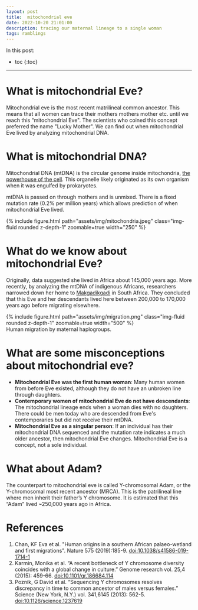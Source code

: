 ```yaml
---
layout: post
title:  mitochondrial eve
date: 2022-10-20 21:01:00
description: tracing our maternal lineage to a single woman
tags: ramblings
---
```


In this post:
* toc
{:toc}
  
***

# What is mitochondrial Eve?
Mitochondrial eve is the most recent matrilineal common ancestor. This means that all women can trace their mothers mothers mother etc. until we reach this “mitochondrial Eve". The scientists who coined this concept preferred the name "Lucky Mother". We can find out when mitochondrial Eve lived by analyzing mitochondrial DNA.

# What is mitochondrial DNA?
Mitochondrial DNA (mtDNA) is the circular genome inside mitochondria, [the powerhouse of the cell](https://knowyourmeme.com/memes/mitochondria-is-the-powerhouse-of-the-cell). This organelle likely originated as its own organism when it was engulfed by prokaryotes. 

mtDNA is passed on through mothers and is unmixed. There is a fixed mutation rate (0.2% per million years) which allows prediction of when mitochondrial Eve lived.

<div class="text-center">
    {% include figure.html path="assets/img/mitochondria.jpeg" class="img-fluid rounded z-depth-1" zoomable=true  width="250" %}
</div>

# What do we know about mitochondrial Eve?
Originally, data suggested she lived in Africa about 145,000 years ago. More recently, by analyzing the mtDNA of indigenous Africans, researchers narrowed down her home to [Makgadikgadi](https://en.wikipedia.org/wiki/Makgadikgadi_Pan) in South Africa. They concluded that this Eve and her descendants lived here between 200,000 to 170,000 years ago before migrating elsewhere.

<div class="text-center">
    {% include figure.html path="assets/img/migration.png" class="img-fluid rounded z-depth-1" zoomable=true  width="500" %}
</div>
<div class="caption"> Human migration by maternal haplogroups. </div>


# What are some misconceptions about mitochondrial eve?
- **Mitochondrial Eve was the first human woman**: Many human women from before Eve existed, although they do not have an unbroken line through daughters.
- **Contemporary women of mitochondrial Eve do not have descendants**: The mitochondrial lineage ends when a woman dies with no daughters. There could be men today who are descended from Eve's contemporaries but did not receive their mtDNA.
- **Mitochondrial Eve as a singular person**: If an individual has their mitochondrial DNA sequenced and the mutation rate indicates a much older ancestor, then mitochondrial Eve changes. Mitochondrial Eve is a concept, not a sole individual.

# What about Adam?
The counterpart to mitochondrial eve is called Y-chromosomal Adam, or the Y-chromosomal most recent ancestor (MRCA). This is the patrilineal line where men inherit their father’s Y chromosome. It is estimated that this “Adam” lived ~250,000 years ago in Africa.

# References
1. Chan, KF Eva et al. "Human origins in a southern African palaeo-wetland and first migrations". Nature 575 (2019):185-9. [doi:10.1038/s41586-019-1714-1](https://doi.org/10.1038/s41586-019-1714-1)
2. Karmin, Monika et al. “A recent bottleneck of Y chromosome diversity coincides with a global change in culture.” Genome research vol. 25,4 (2015): 459-66. [doi:10.1101/gr.186684.114](https://doi.org/10.1101/gr.186684.114)
3. Poznik, G David et al. “Sequencing Y chromosomes resolves discrepancy in time to common ancestor of males versus females.” Science (New York, N.Y.) vol. 341,6145 (2013): 562-5. [doi:10.1126/science.1237619](https://doi.org/10.1126/science.1237619)